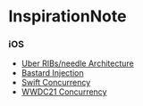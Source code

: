 # InspirationNote

### iOS
- [Uber RIBs/needle Architecture](https://scrapbox.io/ikesyo/Mobile_Act_ONLINE_%236_%7C_uber%2Fneedle%E3%82%92%E7%94%A8%E3%81%84%E3%81%9F%E3%83%A2%E3%82%B8%E3%83%A5%E3%83%BC%E3%83%AB%E9%96%93%E3%81%AE%E7%94%BB%E9%9D%A2%E9%81%B7%E7%A7%BB%E3%81%A8DI)
- [Bastard Injection](https://qiita.com/YusukeHosonuma/items/77bbb962e8ec4d36cbea)
- [Swift Concurrency](https://www.hackingwithswift.com/quick-start/concurrency)
- [WWDC21 Concurrency](https://www.wwdcnotes.com/notes/wwdc21/10254/)
